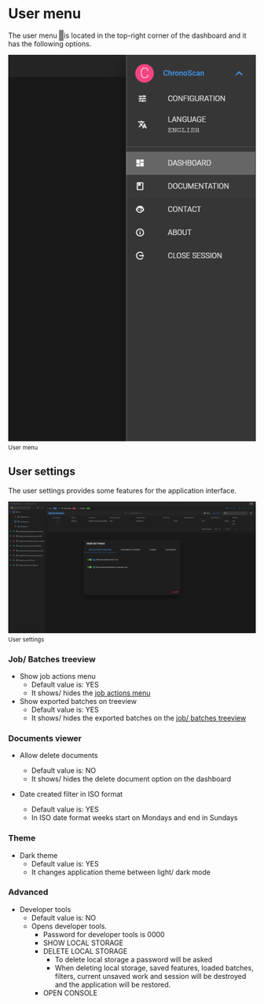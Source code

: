 
# User menu

The user menu <span style="border: 1px solid darkgrey; background: grey; padding:2px 4px; border-radius: 2px;"><i class="mdi mdi-menu" style="color: white;"></i></span> is located in the top-right
corner of the dashboard and it has the following options.

![User menu](./../../../../images/documentation/chronolite/dashboard/userMenu.PNG)  
<small class="img_caption">User menu</small>


## User settings

The user settings <i class='mdi mdi-tune'></i> provides some features for the application interface.  

![User menu](./../../../../images/documentation/chronolite/dashboard/user_settings.PNG)
<small class="img_caption">User settings</small>

### Job/ Batches treeview
* <i class='mdi mdi-folder-plus-outline chrono_blue'></i> Show job actions menu
    * Default value is: <span class="def_yes">YES</span>
    * It shows/ hides the [job actions menu](#job-actions-menu)
* <i class='mdi mdi-database-export teal'></i> Show exported batches on treeview
    * Default value is: <span  class="def_yes">YES</span>
    * It shows/ hides the exported batches on the [job/ batches treeview](#job-batches-treeview)

### Documents viewer
* <i class='mdi mdi-delete-outline' style="color: orange"></i> Allow delete documents
    * Default value is: <span class="def_no">NO</span>
    * It shows/ hides the delete document option on the dashboard

* <i class='mdi mdi-calendar grey'></i> Date created filter in ISO format
    * Default value is: <span  class="def_yes">YES</span>
    * In ISO date format weeks start on Mondays and end in Sundays

### Theme
* <i class='mdi mdi-brightness-6 white'></i> Dark theme    
    * Default value is: <span class="def_yes">YES</span>
    * It changes application theme between light/ dark mode

### Advanced
* <i class='mdi mdi-shield-bug-outline grey'></i> Developer tools
    * Default value is: <span class="def_no">NO</span>
    * Opens developer tools.
        * Password for developer tools is 0000
        * SHOW LOCAL STORAGE
        * DELETE LOCAL STORAGE
            * To delete local storage a password will be asked
            * When deleting local storage, saved features, loaded batches, filters, current unsaved work and session will be destroyed and the application will be restored.
        * OPEN CONSOLE

